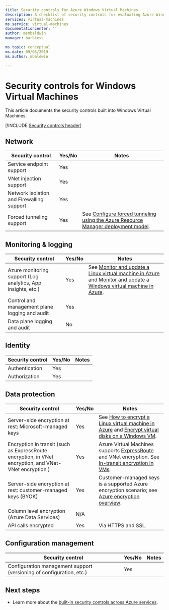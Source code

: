 ```yaml
---
title: Security controls for Azure Windows Virtual Machines
description: A checklist of security controls for evaluating Azure Windows Virtual Machines
services: virtual-machines
ms.service: virtual-machines
documentationcenter: ''
author: msmbaldwin
manager: barbkess

ms.topic: conceptual
ms.date: 09/05/2019
ms.author: mbaldwin

---
```

# Security controls for Windows Virtual Machines

This article documents the security controls built into Windows Virtual Machines.

[!INCLUDE [Security controls header](../../../includes/security-controls-header.md)]

## Network

| Security control | Yes/No | Notes |
|---|---|--|
| Service endpoint support| Yes | |
| VNet injection support| Yes | |
| Network Isolation and Firewalling support| Yes |  |
| Forced tunneling support| Yes | See [Configure forced tunneling using the Azure Resource Manager deployment model](/azure/vpn-gateway/vpn-gateway-forced-tunneling-rm). |

## Monitoring & logging

| Security control | Yes/No | Notes|
|---|---|--|
| Azure monitoring support (Log analytics, App insights, etc.)| Yes | See [Monitor and update a Linux virtual machine in Azure](/azure/virtual-machines/linux/tutorial-monitoring) and [Monitor and update a Windows virtual machine in Azure](/azure/virtual-machines/windows/tutorial-monitoring). |
| Control and management plane logging and audit| Yes |  |
| Data plane logging and audit | No |  |

## Identity

| Security control | Yes/No | Notes|
|---|---|--|
| Authentication| Yes |  |
| Authorization| Yes |  |

## Data protection

| Security control | Yes/No | Notes |
|---|---|--|
| Server-side encryption at rest: Microsoft-managed keys | Yes | See [How to encrypt a Linux virtual machine in Azure](/azure/virtual-machines/linux/encrypt-disks) and [Encrypt virtual disks on a Windows VM](/azure/virtual-machines/windows/encrypt-disks). |
| Encryption in transit (such as ExpressRoute encryption, in VNet encryption, and VNet-VNet encryption )| Yes | Azure Virtual Machines supports [ExpressRoute](/azure/expressroute) and VNet encryption. See [In-transit encryption in VMs](/azure/security/security-azure-encryption-overview#in-transit-encryption-in-vms). |
| Server-side encryption at rest: customer-managed keys (BYOK) | Yes | Customer-managed keys is a supported Azure encryption scenario; see [Azure encryption overview](/azure/security/security-azure-encryption-overview#in-transit-encryption-in-vms).|
| Column level encryption (Azure Data Services)| N/A | |
| API calls encrypted| Yes | Via HTTPS and SSL. |



## Configuration management

| Security control | Yes/No | Notes|
|---|---|--|
| Configuration management support (versioning of configuration, etc.)| Yes |  | 

## Next steps

- Learn more about the [built-in security controls across Azure services](../security/fundamentals/security-controls.md).
